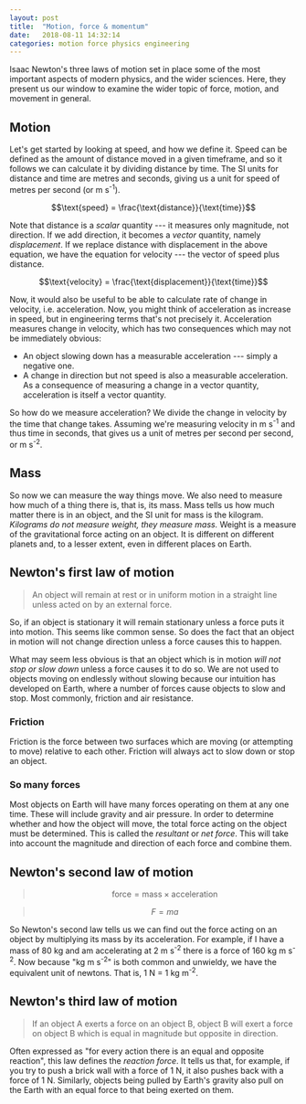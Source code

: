 ```yaml
---
layout: post
title:  "Motion, force & momentum"
date:   2018-08-11 14:32:14
categories: motion force physics engineering
---
```


Isaac Newton's three laws of motion set in place some of the most
important aspects of modern physics, and the wider sciences. Here,
they present us our window to examine the wider topic of force,
motion, and movement in general.

Motion
------

Let's get started by looking at speed, and how we define it. Speed can
be defined as the amount of distance moved in a given timeframe, and
so it follows we can calculate it by dividing distance by time. The SI
units for distance and time are metres and seconds, giving us a unit
for speed of metres per second (or m s<sup>-1</sup>).

$$\text{speed} = \frac{\text{distance}}{\text{time}}$$

Note that distance is a _scalar_ quantity --- it measures only
magnitude, not direction. If we add direction, it becomes a _vector_
quantity, namely *displacement*. If we replace distance with
displacement in the above equation, we have the equation for velocity
--- the vector of speed plus distance.

$$\text{velocity} = \frac{\text{displacement}}{\text{time}}$$

Now, it would also be useful to be able to calculate rate of change in
velocity, i.e. acceleration. Now, you might think of acceleration as
increase in speed, but in engineering terms that's not precisely
it. Acceleration measures change in velocity, which has two
consequences which may not be immediately obvious:

* An object slowing down has a measurable acceleration --- simply a
  negative one.
* A change in direction but not speed is also a measurable acceleration.
  As a consequence of measuring a change in a vector quantity,
  acceleration is itself a vector quantity.

So how do we measure acceleration? We divide the change in velocity by
the time that change takes. Assuming we're measuring velocity in m
s<sup>-1</sup> and thus time in seconds, that gives us a unit of
metres per second per second, or m s<sup>-2</sup>.

Mass
----

So now we can measure the way things move. We also need to measure how
much of a thing there is, that is, its mass. Mass tells us how much
matter there is in an object, and the SI unit for mass is the
kilogram. _Kilograms do not measure weight, they measure mass._ Weight
is a measure of the gravitational force acting on an object. It is
different on different planets and, to a lesser extent, even in
different places on Earth.

Newton's first law of motion
----------------------------

> An object will remain at rest or in uniform motion in a straight
  line unless acted on by an external force.

So, if an object is stationary it will remain stationary unless a
force puts it into motion. This seems like common sense. So does the
fact that an object in motion will not change direction unless a force
causes this to happen.

What may seem less obvious is that an object which is in motion _will
not stop or slow down_ unless a force causes it to do so. We are not
used to objects moving on endlessly without slowing because our
intuition has developed on Earth, where a number of forces cause
objects to slow and stop. Most commonly, friction and air resistance.

### Friction

Friction is the force between two surfaces which are moving (or
attempting to move) relative to each other. Friction will always act
to slow down or stop an object.

### So many forces

Most objects on Earth will have many forces operating on them at any
one time. These will include gravity and air pressure. In order to
determine whether and how the object will move, the total force acting
on the object must be determined. This is called the *resultant* or
*net force*. This will take into account the magnitude and direction
of each force and combine them.

Newton's second law of motion
-----------------------------

> $$\text{force} = \text{mass} \times \text{acceleration}$$

> $$F = ma$$

So Newton's second law tells us we can find out the force acting on an
object by multiplying its mass by its acceleration. For example, if I
have a mass of 80 kg and am accelerating at 2 m s<sup>-2</sup> there
is a force of 160 kg m s<sup>-2</sup>. Now because "kg m
s<sup>-2</sup>" is both common and unwieldy, we have the equivalent
unit of newtons. That is, 1 N = 1 kg m<sup>-2</sup>.

Newton's third law of motion
----------------------------

> If an object A exerts a force on an object B, object B will exert a
  force on object B which is equal in magnitude but opposite in
  direction.

Often expressed as "for every action there is an equal and opposite
reaction", this law defines the *reaction force*. It tells us that,
for example, if you try to push a brick wall with a force of 1 N, it
also pushes back with a force of 1 N. Similarly, objects being pulled
by Earth's gravity also pull on the Earth with an equal force to that
being exerted on them.

